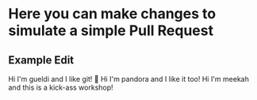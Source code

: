 # Here you can make changes to simulate a simple Pull Request

## Example Edit
Hi I'm gueldi and I like git! 🥰
Hi I'm pandora and I like it too!
Hi I'm meekah and this is a kick-ass workshop!
